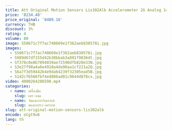```yaml
---
title: Att Original Motion Sensors Lis302Alb Accelerometer 2G Analog 14Lga Pir Motion Sensor Detector Lis302Alb
price: '8234.48'
price_original: '8489.16'
currency: THB
discount: 3%
rating: 4
volume: 80
image: S50671c7f7ac740669e1f362aeb830578i.jpg
images:
  - S50671c7f7ac740669e1f362aeb830578i.jpg
  - S989d67df155d42b38bbab3a891f9836dt.jpg
  - Sf370c0e8b7094039ae72590dfb820e33N.jpg
  - S3e27f98a4a6e4910a4da98aa1cf221a2Q.jpg
  - S6a7f3d59442b4e9da64239f32305ead5B.jpg
  - S1d2cf6566fbf4ed886ad01c9644d878cx.jpg
video: 4000264206598.mp4
categories:
  - name: เครื่องมือ
    slug: เคร-องม
  - name: วัดและการวิเคราะห์
    slug: ดและการว-เคราะห
slug: att-original-motion-sensors-lis302alb
encode: oCgt9u6
lang: th
---
```

  